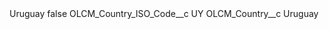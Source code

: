 <?xml version="1.0" encoding="UTF-8"?>
<CustomMetadata xmlns="http://soap.sforce.com/2006/04/metadata" xmlns:xsi="http://www.w3.org/2001/XMLSchema-instance" xmlns:xsd="http://www.w3.org/2001/XMLSchema">
    <label>Uruguay</label>
    <protected>false</protected>
    <values>
        <field>OLCM_Country_ISO_Code__c</field>
        <value xsi:type="xsd:string">UY</value>
    </values>
    <values>
        <field>OLCM_Country__c</field>
        <value xsi:type="xsd:string">Uruguay</value>
    </values>
</CustomMetadata>
